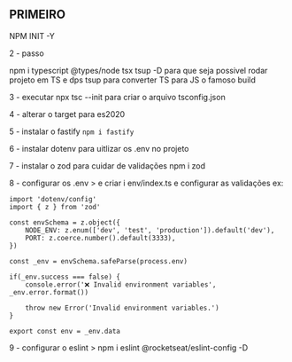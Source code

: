 ## PRIMEIRO

NPM INIT -Y

2 - passo

 npm i typescript @types/node tsx tsup -D  para que seja possivel rodar projeto em TS e dps tsup para  converter TS para JS o famoso build

 3 - executar npx tsc --init para criar o arquivo tsconfig.json

 4 - alterar o target para es2020

 5 - instalar o fastify `npm i fastify`

 6 - instalar dotenv para uitlizar os .env no projeto

 7 - instalar o zod para cuidar de validações npm i zod

 8 - configurar os .env > e criar i env/index.ts e configurar as validações ex:

    import 'dotenv/config'
    import { z } from 'zod'

    const envSchema = z.object({
        NODE_ENV: z.enum(['dev', 'test', 'production']).default('dev'),
        PORT: z.coerce.number().default(3333),
    })

    const _env = envSchema.safeParse(process.env)

    if(_env.success === false) {
        console.error('❌ Invalid environment variables', _env.error.format())

        throw new Error('Invalid environment variables.')
    }

    export const env = _env.data



 9 - configurar o eslint > npm i eslint @rocketseat/eslint-config -D